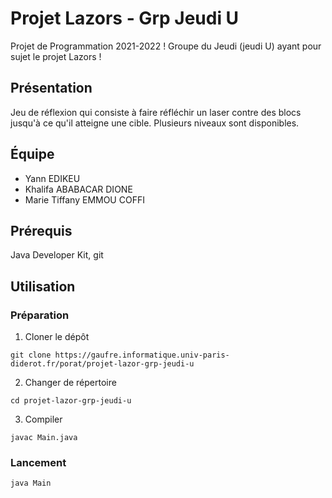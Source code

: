 # Projet Lazors - Grp Jeudi U

Projet de Programmation 2021-2022 !
Groupe du Jeudi (jeudi U) ayant pour sujet le projet Lazors !

## Présentation

Jeu de réflexion qui consiste à faire réfléchir un laser contre des blocs jusqu'à ce qu'il atteigne une cible. Plusieurs niveaux sont disponibles.

## Équipe 
*   Yann EDIKEU
*   Khalifa ABABACAR DIONE
*   Marie Tiffany EMMOU COFFI


## Prérequis
Java Developer Kit, git 

## Utilisation

### Préparation

1.  Cloner le dépôt
```
git clone https://gaufre.informatique.univ-paris-diderot.fr/porat/projet-lazor-grp-jeudi-u
```

2.  Changer de répertoire
```
cd projet-lazor-grp-jeudi-u
```

3.  Compiler
```
javac Main.java
```

### Lancement
```
java Main
```